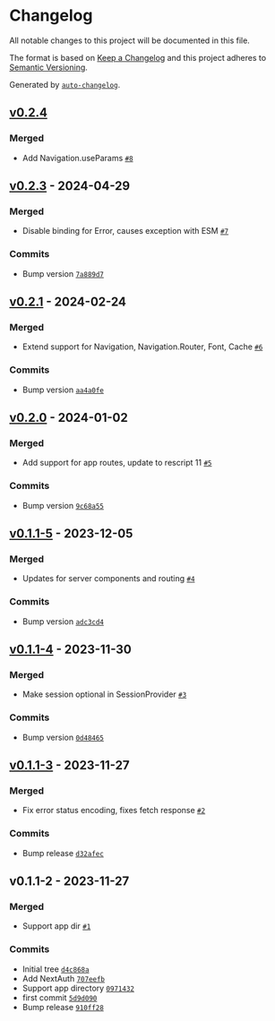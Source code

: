 # Changelog

All notable changes to this project will be documented in this file.

The format is based on [Keep a Changelog](https://keepachangelog.com/en/1.0.0/)
and this project adheres to [Semantic Versioning](https://semver.org/spec/v2.0.0.html).

Generated by [`auto-changelog`](https://github.com/CookPete/auto-changelog).

## [v0.2.4](https://github.com/reebalazs/gf-rescript-next/compare/v0.2.3...v0.2.4)

### Merged

- Add Navigation.useParams [`#8`](https://github.com/reebalazs/gf-rescript-next/pull/8)

## [v0.2.3](https://github.com/reebalazs/gf-rescript-next/compare/v0.2.1...v0.2.3) - 2024-04-29

### Merged

- Disable binding for Error, causes exception with ESM [`#7`](https://github.com/reebalazs/gf-rescript-next/pull/7)

### Commits

- Bump version [`7a889d7`](https://github.com/reebalazs/gf-rescript-next/commit/7a889d70f1a25cda6a09ef3ecf96b6e8c50ab6c5)

## [v0.2.1](https://github.com/reebalazs/gf-rescript-next/compare/v0.2.0...v0.2.1) - 2024-02-24

### Merged

- Extend support for Navigation, Navigation.Router, Font, Cache [`#6`](https://github.com/reebalazs/gf-rescript-next/pull/6)

### Commits

- Bump version [`aa4a0fe`](https://github.com/reebalazs/gf-rescript-next/commit/aa4a0fe6f1b2ffa26eadfef62086b2aaf54a49bf)

## [v0.2.0](https://github.com/reebalazs/gf-rescript-next/compare/v0.1.1-5...v0.2.0) - 2024-01-02

### Merged

- Add support for app routes, update to rescript 11 [`#5`](https://github.com/reebalazs/gf-rescript-next/pull/5)

### Commits

- Bump version [`9c68a55`](https://github.com/reebalazs/gf-rescript-next/commit/9c68a5525c33960888fdb2ed9137cda54f548b8c)

## [v0.1.1-5](https://github.com/reebalazs/gf-rescript-next/compare/v0.1.1-4...v0.1.1-5) - 2023-12-05

### Merged

- Updates for server components and routing [`#4`](https://github.com/reebalazs/gf-rescript-next/pull/4)

### Commits

- Bump version [`adc3cd4`](https://github.com/reebalazs/gf-rescript-next/commit/adc3cd4c4a1cf23199042ba74c35d338cc2c9f32)

## [v0.1.1-4](https://github.com/reebalazs/gf-rescript-next/compare/v0.1.1-3...v0.1.1-4) - 2023-11-30

### Merged

- Make session optional in SessionProvider [`#3`](https://github.com/reebalazs/gf-rescript-next/pull/3)

### Commits

- Bump version [`0d48465`](https://github.com/reebalazs/gf-rescript-next/commit/0d48465668d31834afb7637ca40a60b09a818b55)

## [v0.1.1-3](https://github.com/reebalazs/gf-rescript-next/compare/v0.1.1-2...v0.1.1-3) - 2023-11-27

### Merged

- Fix error status encoding, fixes fetch response [`#2`](https://github.com/reebalazs/gf-rescript-next/pull/2)

### Commits

- Bump release [`d32afec`](https://github.com/reebalazs/gf-rescript-next/commit/d32afecf2256e3708182f5aec5d193d3d07e956b)

## v0.1.1-2 - 2023-11-27

### Merged

- Support app dir [`#1`](https://github.com/reebalazs/gf-rescript-next/pull/1)

### Commits

- Initial tree [`d4c868a`](https://github.com/reebalazs/gf-rescript-next/commit/d4c868ab3b83dac72fbeba6efc5c58e17f369256)
- Add NextAuth [`707eefb`](https://github.com/reebalazs/gf-rescript-next/commit/707eefb7f67f3e4b2dd303c991e2e33294f87e22)
- Support app directory [`0971432`](https://github.com/reebalazs/gf-rescript-next/commit/097143291cdedebceff7ac3fe9322d6c26715a72)
- first commit [`5d9d090`](https://github.com/reebalazs/gf-rescript-next/commit/5d9d090e4dc45e1b0cd9c20345ad7e2df556ea4f)
- Bump release [`910ff28`](https://github.com/reebalazs/gf-rescript-next/commit/910ff285febfc56fb1f21029ab7f6d2d84032dc3)
